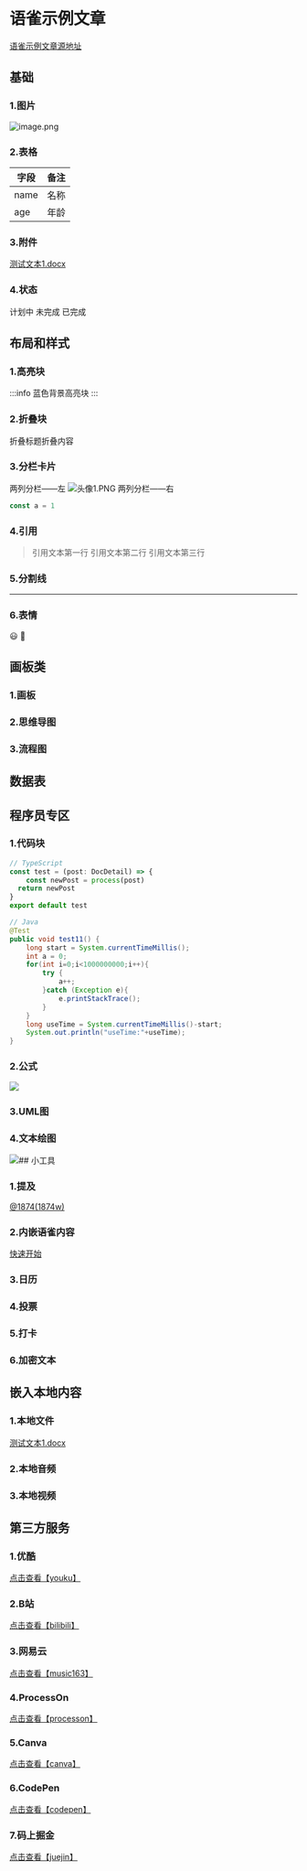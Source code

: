 # 语雀示例文章
[语雀示例文章源地址](https://www.yuque.com/1874w/elog-docs/yuque-example)
## 基础
### 1.图片
![image.png](https://blogimagesrep-1257180516.cos.ap-guangzhou.myqcloud.com/elog-docs-images/c6a235cd116809970cb63b45902b56b7.png)
### 2.表格
| 字段 | 备注 |
| --- | --- |
| name | 名称 |
| age | 年龄 |

### 3.附件
[测试文本1.docx](https://www.yuque.com/attachments/yuque/0/2023/docx/417081/1682313230716-53b82e84-4ed2-43b1-b543-a6c779ebe570.docx?_lake_card=%7B%22src%22%3A%22https%3A%2F%2Fwww.yuque.com%2Fattachments%2Fyuque%2F0%2F2023%2Fdocx%2F417081%2F1682313230716-53b82e84-4ed2-43b1-b543-a6c779ebe570.docx%22%2C%22name%22%3A%22%E6%B5%8B%E8%AF%95%E6%96%87%E6%9C%AC1.docx%22%2C%22size%22%3A10060%2C%22ext%22%3A%22docx%22%2C%22source%22%3A%22%22%2C%22status%22%3A%22done%22%2C%22download%22%3Atrue%2C%22taskId%22%3A%22u24ca3c10-e87b-4a0d-8dca-76a86e87504%22%2C%22taskType%22%3A%22transfer%22%2C%22type%22%3A%22application%2Fvnd.openxmlformats-officedocument.wordprocessingml.document%22%2C%22mode%22%3A%22title%22%2C%22id%22%3A%22ob2DF%22%2C%22card%22%3A%22file%22%7D)
### 4.状态
计划中
未完成
已完成
## 布局和样式
### 1.高亮块
:::info
蓝色背景高亮块
:::
### 2.折叠块
折叠标题折叠内容
### 3.分栏卡片
两列分栏——左
![头像1.PNG](https://blogimagesrep-1257180516.cos.ap-guangzhou.myqcloud.com/elog-docs-images/42a95a0deca5135cabd143204811221c.png)
两列分栏——右
```typescript
const a = 1
```

### 4.引用
> 引用文本第一行
> 引用文本第二行
> 引用文本第三行

### 5.分割线

---

### 6.表情
😃 🤪
## 画板类
### 1.画板
### 2.思维导图
### 3.流程图
## 数据表
## 程序员专区
### 1.代码块
```typescript
// TypeScript
const test = (post: DocDetail) => {
	const newPost = process(post)
  return newPost
}
export default test
```
```java
// Java
@Test
public void test11() {
    long start = System.currentTimeMillis();
    int a = 0;
    for(int i=0;i<1000000000;i++){
        try {
            a++;
        }catch (Exception e){
            e.printStackTrace();
        }
    }
    long useTime = System.currentTimeMillis()-start;
    System.out.println("useTime:"+useTime);
}
```
### 2.公式
![](https://blogimagesrep-1257180516.cos.ap-guangzhou.myqcloud.com/elog-docs-images/2e1043ff9c7ac77ffa261d6241417f1e.svg)
### 3.UML图
### 4.文本绘图
![](https://blogimagesrep-1257180516.cos.ap-guangzhou.myqcloud.com/elog-docs-images/5d3a6a548d3cbb37ad0a31ca7fc3d1d6.svg)## 小工具
### 1.提及
[@1874(1874w)](/1874w)
### 2.内嵌语雀内容
[快速开始](https://www.yuque.com/1874w/elog-docs/start?view=doc_embed)
### 3.日历
### 4.投票
### 5.打卡
### 6.加密文本
## 嵌入本地内容
### 1.本地文件
[测试文本1.docx](https://www.yuque.com/attachments/yuque/0/2023/docx/417081/1682314054798-ed371f99-e207-4386-a763-c3f9926f2511.docx)
### 2.本地音频
### 3.本地视频
## 第三方服务
### 1.优酷
[点击查看【youku】](https://player.youku.com/embed/XNDc1NDU1MTQwOA==)
### 2.B站
[点击查看【bilibili】](https://player.bilibili.com/player.html?aid=55895675)
### 3.网易云
[点击查看【music163】](https://music.163.com/outchain/player?type=2&id=1420830402&auto=0&height=66)
### 4.ProcessOn
[点击查看【processon】](https://www.processon.com/embed/5d006c43e4b071ad5a206ed2)
### 5.Canva
[点击查看【canva】](https://www.canva.cn/design/DAFbZ8rE5T4/view?embed)
### 6.CodePen
[点击查看【codepen】](https://codepen.io/afc163-1472555193/embed/oNXqWGP)
### 7.码上掘金
[点击查看【juejin】](https://code.juejin.cn/pen/7111233570496053255?embed=true)
